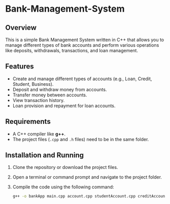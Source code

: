 # Bank-Management-System

## Overview

This is a simple Bank Management System written in C++ that allows you to manage different types of bank accounts and perform various operations like deposits, withdrawals, transactions, and loan management.

## Features

- Create and manage different types of accounts (e.g., Loan, Credit, Student, Business).
- Deposit and withdraw money from accounts.
- Transfer money between accounts.
- View transaction history.
- Loan provision and repayment for loan accounts.

## Requirements

- A C++ compiler like **g++**.
- The project files (`.cpp` and `.h` files) need to be in the same folder.

## Installation and Running

1. Clone the repository or download the project files.
2. Open a terminal or command prompt and navigate to the project folder.
3. Compile the code using the following command:

   ```bash
   g++ -o bankApp main.cpp account.cpp studentAccount.cpp creditAccount.cpp loanAccount.cpp specialCitizenAccount.cpp bussinessAccount.cpp savingAccount.cpp bank.cpp
